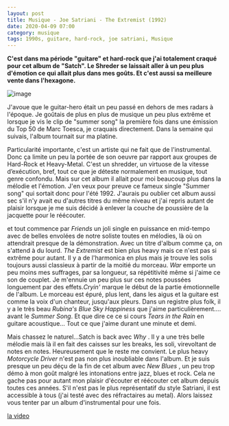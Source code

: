 ```yaml
---
layout: post
title: Musique - Joe Satriani - The Extremist (1992)
date: 2020-04-09 07:00
category: musique
tags: 1990s, guitare, hard-rock, joe satriani, Musique
---
```

**C'est dans ma période "guitare" et hard-rock que j'ai totalement craqué pour cet album de "Satch". Le Shreder se laissait aller à un peu plus d'émotion ce qui allait plus dans mes goûts. Et c'est aussi sa meilleure vente dans l'hexagone.**


![image](https://cheziceman.files.wordpress.com/2019/12/theextremist.jpeg)

J'avoue que le guitar-hero était un peu passé en dehors de mes radars à l'époque. Je goûtais de plus en plus de musique un peu plus extrême et lorsque je vis le clip de "summer song" la première fois dans une émission du Top 50 de Marc Toesca, je craquais directement. Dans la semaine qui suivais, l'album tournait sur ma platine. 

Particularité importante, c'est un artiste qui ne fait que de l'instrumental. Donc ça limite un peu la portée de son oeuvre par rapport aux groupes de Hard-Rock et Heavy-Metal. C'est un shredder, un virtuose de la vitesse d’exécution, bref, tout ce que je déteste normalement en musique, tout genre confondu. Mais sur cet album il allait pour moi beaucoup plus dans la mélodie et l'émotion. J'en veux pour preuve ce fameux single "Summer song" qui sortait donc pour l'été 1992. J'aurais pu oublier cet album aussi sec s'il n'y avait eu d'autres titres du même niveau et j'ai repris autant de plaisir lorsque je me suis décidé à enlever la couche de poussière de la jacquette pour le réécouter. 

et tout commence par *Friends* un joli single en puissance en mid-tempo avec de belles envolées de notre soliste toutes en mélodies, là où on attendrait presque de la démonstration. Avec un titre d'album comme ça, on s'attend à du lourd. *The Extremist* est bien plus heavy mais ce n'est pas si extrême pour autant. Il y a de l'harmonica en plus mais je trouve les solis toujours aussi classieux à partir de la moitié du morceau. *War* emporte un peu moins mes suffrages, par sa longueur, sa répétitivité même si j'aime ce son de couplet. Je m'ennuie un peu plus sur ces notes poussées longuement par des effets.*Cryin'* marque le début de la partie émotionnelle de l'album. Le morceau est épuré, plus lent, dans les aigus et la guitare est comme la voix d'un chanteur, jusqu'aux pleurs. Dans un registre plus folk, il y a le très beau *Rubina's Blue Sky Happiness* que j'aime particulièrement.... avant le *Summer Song*. Et que dire ce ce si cours *Tears in the Rain* en guitare acoustique... Tout ce que j'aime durant une minute et demi. 

Mais chassez le naturel...Satch is back avec *Why* . Il y a une très belle mélodie mais là il en fait des caisses sur les breaks, les soli, virevoltant de notes en notes. Heureusement que le reste me convient. Le plus heavy *Motorcycle Driver* n'est pas non plus inoubliable dans l'album. Et je suis presque un peu déçu de la fin de cet album avec *New Blues* , un peu trop démo à mon goût malgré les intonations entre jazz, blues et rock. Cela ne gache pas pour autant mon plaisir d'écouter et réécouter cet album depuis toutes ces années. S'il n'est pas le plus représentatif du style Satriani, il est accessible à tous (j'ai testé avec des réfractaires au metal). Alors laissez vous tenter par un album d'instrumental pour une fois.

[la video](https://www.youtube.com/watch?v=7NJ_nzOckOQ)
